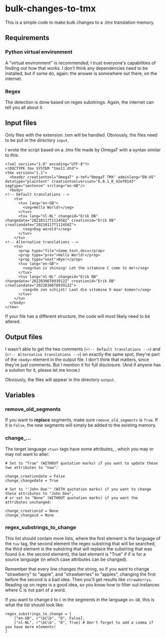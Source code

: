 # bulk-changes-to-tmx
This is a simple code to make bulk changes to a .tmx translation memory.

## Requirements
### Python virtual environment
A "virtual environment" is recommended; I trust everyone's capabilities of finding out how that works. I don't think any dependencies need to be installed, but if some do, again: the answer is somewhere out there, on the internet.

### Regex
The detection is done based on regex substrings. Again, the internet can tell you all about it.

## Input files
Only files with the extension .txm will be handled. Obviously, the files need to be put in the directory `input`.

I wrote the script based on a .tmx file made by OmegaT with a syntax similar to this:
```
<?xml version="1.0" encoding="UTF-8"?>
<!DOCTYPE tmx SYSTEM "tmx11.dtd">
<tmx version="1.1">
  <header creationtool="OmegaT" o-tmf="OmegaT TMX" adminlang="EN-US" datatype="plaintext" creationtoolversion="6.0.1_0_42ef0143" segtype="sentence" srclang="en-GB"/>
  <body>
<!-- Default translations -->
    <tu>
      <tuv lang="en-GB">
        <seg>Hello World!</seg>
      </tuv>
      <tuv lang="nl-NL" changeid="Erik DB" changedate="20210117T112458Z" creationid="Erik DB" creationdate="20210117T112458Z">
        <seg>Dag wereld!</seg>
      </tuv>
    </tu>
<!-- Alternative translations -->
    <tu>
      <prop type="file">Some_text.docx</prop>
      <prop type="prev">Hello World!</prop>
      <prop type="next">Bye!</prop>
      <tuv lang="en-GB">
        <seg>Sun is shining! Let the vitamine C come to me!</seg>
      </tuv>
      <tuv lang="nl-NL" changeid="Erik DB" changedate="20220306T093912Z" creationid="Erik DB" creationdate="20220306T093912Z">
        <seg>De zon schijnt! Laat die vitamine D maar komen!</seg>
      </tuv>
    </tu>
  </body>
</tmx>
```

If your file has a different structure, the code will most likely need to be altered.

## Output files
I wasn't able to get the two comments (`<!-- Default translations -->`) and (`<!-- Alternative translations -->`) on exactly the same spot, they're part of the `<body>` element in the output file. I don't think that matters, since they're just comments. But I mention it for full disclosure. (And if anyone has a solution for it, please let me know.)

Obviously, the files will appear in the directory `output`.

## Variables
### remove_old_segments
If you want to **replace** segments, make sure `remove_old_segments` is `True`. If it is `False`, the new segments will simply be added to the existing memory.

### change_...
The target language `<tuv>` tags have some attributes, , which you may or may not want to alter:
```
# Set to "True" (WITHOUT quotation marks) if you want to update these two attributes to "now":

change_creationdate = False
change_changedate = True

# Set to "'John Doe'" (WITH quotation marks) if you want to change these attributes to "John Doe",
# or set to "None" (WITHOUT quotation marks) if you want the attributes unchanged:

change_creationid = None
change_changeid = None
```

### regex_substrings_to_change
This list should contain more lists, where the first element is the language of the `tuv` tag, the second element the regex substring that will be searched, the third element is the substring that will replace the substring that was found (i.e. the second element), the last element is "True" if if is for a source language (in which case attributes can be changed).

Remember that every line changes the string, so if you want to change "strawberry" to "apple", and "strawberries" to "apples", changing the first before the second is a bad idea. Then you'll get results like `strawberrys`. Reading up on regex is a good idea, so you know how to filter out instances where C is not part of a word.

If you want to change `D` to `C` in the segments in the language `en-GB`, this is what the list should look like:
```
regex_substrings_to_change = [
    ["en-GB", r"\bC\b", "D", False],
    ["nl-NL", r"\bC\b", "D", True] # Don't forget to add a comma if you have more elements!
]
```